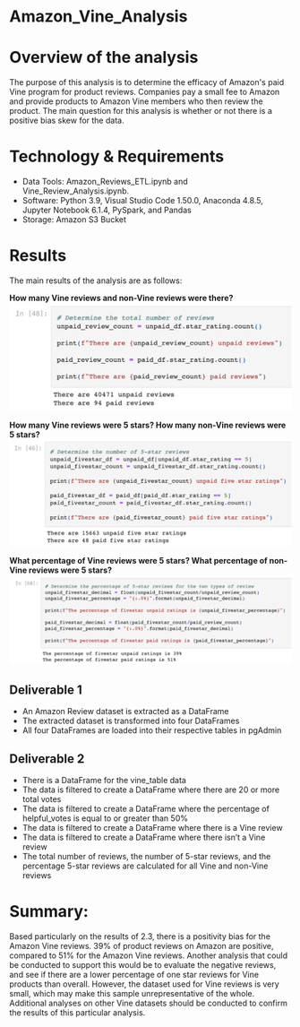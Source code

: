 # Amazon_Vine_Analysis

# Overview of the analysis
The purpose of this analysis is to determine the efficacy of Amazon's paid Vine program for product reviews. Companies pay a small fee to Amazon and provide products to Amazon Vine members who then review the product. The main question for this analysis is whether or not there is a positive bias skew for the data.

# Technology & Requirements
* Data Tools: Amazon_Reviews_ETL.ipynb and Vine_Review_Analysis.ipynb.
* Software: Python 3.9, Visual Studio Code 1.50.0, Anaconda 4.8.5, Jupyter Notebook 6.1.4, PySpark, and Pandas
* Storage: Amazon S3 Bucket

# Results
The main results of the analysis are as follows:

**How many Vine reviews and non-Vine reviews were there?**
![Deliverable_2.1_Screenshot](https://github.com/heartgears/Amazon_Vine_Analysis/blob/main/Screenshots/number_of_reviews.png)

**How many Vine reviews were 5 stars? How many non-Vine reviews were 5 stars?** 
![Deliverable_2.2_Screenshot](https://github.com/heartgears/Amazon_Vine_Analysis/blob/main/Screenshots/number_five_star_ratings.png)

**What percentage of Vine reviews were 5 stars? What percentage of non-Vine reviews were 5 stars?** 
![Deliverable_2.3_Screenshot](https://github.com/heartgears/Amazon_Vine_Analysis/blob/main/Screenshots/percentages.png)

## Deliverable 1
* An Amazon Review dataset is extracted as a DataFrame
* The extracted dataset is transformed into four DataFrames
* All four DataFrames are loaded into their respective tables in pgAdmin

## Deliverable 2
* There is a DataFrame for the vine_table data
* The data is filtered to create a DataFrame where there are 20 or more total votes
* The data is filtered to create a DataFrame where the percentage of helpful_votes is equal to or greater than 50% 
* The data is filtered to create a DataFrame where there is a Vine review
* The data is filtered to create a DataFrame where there isn’t a Vine review
* The total number of reviews, the number of 5-star reviews, and the percentage 5-star reviews are calculated for all Vine and non-Vine reviews

# Summary: 

Based particularly on the results of 2.3, there is a positivity bias for the Amazon Vine reviews. 39% of product reviews on Amazon are positive, compared to 51% for the Amazon Vine reviews. Another analysis that could be conducted to support this would be to evaluate the negative reviews, and see if there are a lower percentage of one star reviews for Vine products than overall. However, the dataset used for Vine reviews is very small, which may make this sample unrepresentative of the whole. Additional analyses on other Vine datasets should be conducted to confirm the results of this particular analysis.  
